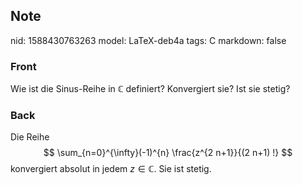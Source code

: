 ## Note
nid: 1588430763263
model: LaTeX-deb4a
tags: C
markdown: false

### Front
Wie ist die Sinus-Reihe in $\mathbb{C}$ definiert? Konvergiert sie? Ist sie stetig?

### Back
Die Reihe
$$
\sum_{n=0}^{\infty}(-1)^{n} \frac{z^{2 n+1}}{(2 n+1) !}
$$
konvergiert absolut in jedem $z \in \mathbb{C}$. Sie ist stetig.

